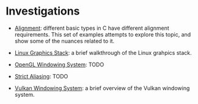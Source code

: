 # Investigations
- [Alignment](alignment): different basic types in C have different alignment requirements. This set of examples attempts to explore this topic, and show some of the nuances related to it.

- [Linux Graphics Stack](linux_graphics_stack): a brief walkthrough of the Linux grahpics stack.

- [OpenGL Windowing System](opengl_windowing_system): TODO

- [Strict Aliasing](strict_aliasing): TODO

- [Vulkan Windowing System](vulkan_windowing_system): a brief overview of the Vulkan windowing system.
